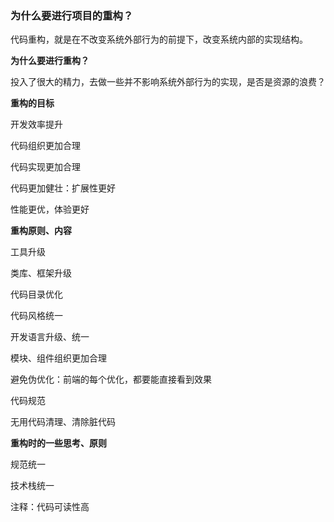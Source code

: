 ### 为什么要进行项目的重构？

代码重构，就是在不改变系统外部行为的前提下，改变系统内部的实现结构。

**为什么要进行重构？**

投入了很大的精力，去做一些并不影响系统外部行为的实现，是否是资源的浪费？

**重构的目标**

开发效率提升

代码组织更加合理

代码实现更加合理

代码更加健壮：扩展性更好

性能更优，体验更好

**重构原则、内容**

工具升级

类库、框架升级

代码目录优化

代码风格统一

开发语言升级、统一

模块、组件组织更加合理

避免伪优化：前端的每个优化，都要能直接看到效果

代码规范

无用代码清理、清除脏代码

**重构时的一些思考、原则**

规范统一

技术栈统一

注释：代码可读性高



